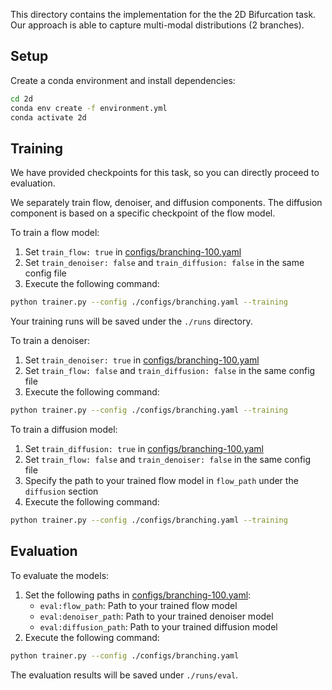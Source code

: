 This directory contains the implementation for the the 2D Bifurcation task. Our approach is able to capture multi-modal distributions (2 branches).


## Setup

Create a conda environment and install dependencies:
```bash
cd 2d
conda env create -f environment.yml
conda activate 2d
```
## Training
We have provided checkpoints for this task, so you can directly proceed to evaluation.

We separately train flow, denoiser, and diffusion components. The diffusion component is based on a specific checkpoint of the flow model.

To train a flow model:
1. Set `train_flow: true` in [configs/branching-100.yaml](configs/branching-100.yaml)
2. Set `train_denoiser: false` and `train_diffusion: false` in the same config file
3. Execute the following command:
```bash
python trainer.py --config ./configs/branching.yaml --training
```
Your training runs will be saved under the `./runs` directory.

To train a denoiser:
1. Set `train_denoiser: true` in [configs/branching-100.yaml](configs/branching-100.yaml)
2. Set `train_flow: false` and `train_diffusion: false` in the same config file
3. Execute the following command:
```bash
python trainer.py --config ./configs/branching.yaml --training
```

To train a diffusion model:
1. Set `train_diffusion: true` in [configs/branching-100.yaml](configs/branching-100.yaml)
2. Set `train_flow: false` and `train_denoiser: false` in the same config file
3. Specify the path to your trained flow model in `flow_path` under the `diffusion` section
4. Execute the following command:
```bash
python trainer.py --config ./configs/branching.yaml --training
```

## Evaluation
To evaluate the models:
1. Set the following paths in [configs/branching-100.yaml](configs/branching-100.yaml):
   - `eval:flow_path`: Path to your trained flow model
   - `eval:denoiser_path`: Path to your trained denoiser model
   - `eval:diffusion_path`: Path to your trained diffusion model
2. Execute the following command:
```bash
python trainer.py --config ./configs/branching.yaml
```
The evaluation results will be saved under `./runs/eval`.
